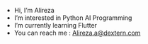 - Hi, I’m Alireza
- I’m interested in Python AI Programming
- I’m currently learning Flutter 
- You can reach me : Alireza.a@dextern.com

<!---
Alisideas/Alisideas is a ✨ special ✨ repository because its `README.md` (this file) appears on your GitHub profile.
You can click the Preview link to take a look at your changes.
--->
